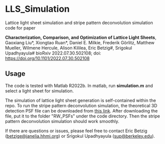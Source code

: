 # LLS_Simulation
Lattice light sheet simulation and stripe pattern deconvolution simulation code for paper

**Characterization, Comparison, and Optimization of Lattice Light Sheets**, Gaoxiang Liu*, Xiongtao Ruan*, Daniel E. Milkie, Frederik Görlitz, Matthew Mueller, Wilmene Hercule, Alison Kililea, Eric Betzig#, Srigokul Upadhyayula# bioRxiv 2022.07.30.502108; doi: https://doi.org/10.1101/2022.07.30.502108

## Usage
The code is tested with Matlab R2022b. In matlab, run **simulation.m** and select a light sheet for simulation. 

The simulation of lattice light sheet generation is self-contained within the repo. To run the stripe pattern deconvolution simulation, the theoretical 3D detection PSF file can be downloaded from [this link](https://www.dropbox.com/s/a5gaz1tdj7g6ozm/Det_PSF_OTF_3D_510_NA1p0_px_38p346nm_RichardsWolf.mat?dl=0). After downloading the file, put it to the folder "RW_PSFs" under the code directory. Then the stripe pattern deconvolution simulation should work smoothly. 

If there are questions or issues, please feel free to contact Eric Betzig (betzige@janelia.hhmi.org) or Srigokul Upadhyayula (sup@berkeley.edu). 
